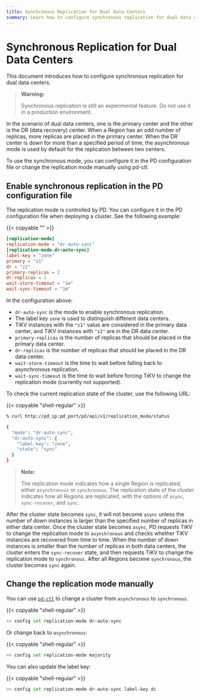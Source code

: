 ```yaml
---
title: Synchronous Replication for Dual Data Centers
summary: Learn how to configure synchronous replication for dual data centers.
---
```


# Synchronous Replication for Dual Data Centers

This document introduces how to configure synchronous replication for dual data centers.

> **Warning:**
>
> Synchronous replication is still an experimental feature. Do not use it in a production environment.

In the scenario of dual data centers, one is the primary center and the other is the DR (data recovery) center. When a Region has an odd number of replicas, more replicas are placed in the primary center. When the DR center is down for more than a specified period of time, the asynchronous mode is used by default for the replication between two centers.

To use the synchronous mode, you can configure it in the PD configuration file or change the replication mode manually using pd-ctl.

## Enable synchronous replication in the PD configuration file

The replication mode is controlled by PD. You can configure it in the PD configuration file when deploying a cluster. See the following example:

{{< copyable "" >}}

```toml
[replication-mode]
replication-mode = "dr-auto-sync"
[replication-mode.dr-auto-sync]
label-key = "zone"
primary = "z1"
dr = "z2"
primary-replicas = 2
dr-replicas = 1
wait-store-timeout = "1m"
wait-sync-timeout = "1m"
```

In the configuration above:

+ `dr-auto-sync` is the mode to enable synchronous replication.
+ The label key `zone` is used to distinguish different data centers.
+ TiKV instances with the `"z1"` value are considered in the primary data center, and TiKV instances with `"z2"` are in the DR data center.
+ `primary-replicas` is the number of replicas that should be placed in the primary data center.
+ `dr-replicas` is the number of replicas that should be placed in the DR data center.
+ `wait-store-timeout` is the time to wait before falling back to asynchronous replication.
+ `wait-sync-timeout` is the time to wait before forcing TiKV to change the replication mode (currently not supported).

To check the current replication state of the cluster, use the following URL:

{{< copyable "shell-regular" >}}

```bash
% curl http://pd_ip:pd_port/pd/api/v1/replication_mode/status
```

```bash
{
  "mode": "dr-auto-sync",
  "dr-auto-sync": {
    "label-key": "zone",
    "state": "sync"
  }
}
```

> **Note:**
>
> The replication mode indicates how a single Region is replicated, either `asynchronous` or `synchronous`. The replication state of the cluster indicates how all Regions are replicated, with the options of `async`, `sync-recover`, and `sync`.

After the cluster state becomes `sync`, it will not become `async` unless the number of down instances is larger than the specified number of replicas in either data center. Once the cluster state becomes `async`, PD requests TiKV to change the replication mode to `asynchronous` and checks whether TiKV instances are recovered from time to time. When the number of down instances is smaller than the number of replicas in both data centers, the cluster enters the `sync-recover` state, and then requests TiKV to change the replication mode to `synchronous`. After all Regions become `synchronous`, the cluster becomes `sync` again.

## Change the replication mode manually

You can use [`pd-ctl`](/pd-control.md) to change a cluster from `asynchronous` to `synchronous`.

{{< copyable "shell-regular" >}}

```bash
>> config set replication-mode dr-auto-sync
```

Or change back to `asynchronous`:

{{< copyable "shell-regular" >}}

```bash
>> config set replication-mode majority
```

You can also update the label key:

{{< copyable "shell-regular" >}}

```bash
>> config set replication-mode dr-auto-sync label-key dc
```
